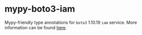 # mypy-boto3-iam

Mypy-friendly type annotations for `boto3` 1.10.19 `iam` service.
More information can be found [here](https://github.com/vemel/mypy_boto3).